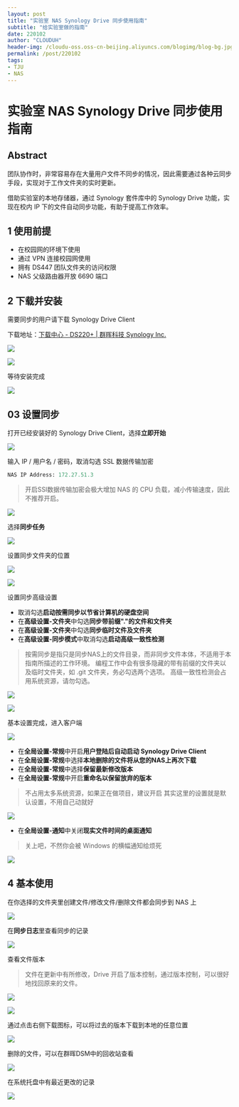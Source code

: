 ```yaml
---
layout: post
title: "实验室 NAS Synology Drive 同步使用指南"
subtitle: "给实验室做的指南"
date: 220102
author: "CLOUDUH"
header-img: /cloudu-oss.oss-cn-beijing.aliyuncs.com/blogimg/blog-bg.jpg
permalink: /post/220102
tags:
- TJU
- NAS
---
```


# 实验室 NAS Synology Drive 同步使用指南

## Abstract

团队协作时，非常容易存在大量用户文件不同步的情况，因此需要通过各种云同步手段，实现对于工作文件夹的实时更新。

借助实验室的本地存储器，通过 Synology 套件库中的 Synology Drive 功能，实现在校内 IP 下的文件自动同步功能，有助于提高工作效率。

## 1 使用前提

- 在校园网的环境下使用
- 通过 VPN 连接校园网使用
- 拥有 DS447 团队文件夹的访问权限
- NAS 父级路由器开放 6690 端口

## 2 下载并安装

需要同步的用户请下载 Synology Drive Client

下载地址：[下载中心 - DS220+ | 群晖科技 Synology Inc.](https://www.synology.cn/zh-cn/support/download/DS220+?version=7.0#utilities)

![](../attachment/Pasted%20image%2020220102165511.png)

![](../attachment/Pasted%20image%2020220102165634.png)

等待安装完成

![](../attachment/Pasted%20image%2020220102165830.png)


## 03 设置同步

打开已经安装好的 Synology Drive Client，选择**立即开始**

![](../attachment/Pasted%20image%2020220102165944.png)

输入 IP / 用户名 / 密码，取消勾选 SSL 数据传输加密

```Python
NAS IP Address: 172.27.51.3
```

> 开启SSl数据传输加密会极大增加 NAS 的 CPU 负载，减小传输速度，因此不推荐开启。

![](../attachment/Pasted%20image%2020220102170612.png)

选择**同步任务**

![](../attachment/Pasted%20image%2020220102170755.png)

设置同步文件夹的位置

![](../attachment/Pasted%20image%2020220102171244.png)

![](../attachment/Pasted%20image%2020220102171510.png)

设置同步高级设置

- 取消勾选**启动按需同步以节省计算机的硬盘空间**
- 在**高级设置-文件夹**中勾选**同步带前缀"."的文件和文件夹**
- 在**高级设置-文件夹**中勾选**同步临时文件及文件夹**
- 在**高级设置-同步模式**中取消勾选**启动高级一致性检测**

> 按需同步是指只是同步NAS上的文件目录，而非同步文件本体，不适用于本指南所描述的工作环境。
> 编程工作中会有很多隐藏的带有前缀的文件夹以及临时文件夹，如 .git 文件夹，务必勾选两个选项。
> 高级一致性检测会占用系统资源，请勿勾选。

![](../attachment/Pasted%20image%2020220102172233.png)

![](../attachment/Pasted%20image%2020220102172350.png)

基本设置完成，进入客户端

![](../attachment/Pasted%20image%2020220102172752.png)

- 在**全局设置-常规**中开启**用户登陆后自动启动 Synology Drive Client**
- 在**全局设置-常规**中选择**本地删除的文件将从您的NAS上再次下载**
- 在**全局设置-常规**中选择**保留最新修改版本**
- 在**全局设置-常规**中开启**重命名以保留放弃的版本**

> 不占用太多系统资源，如果正在做项目，建议开启
> 其实这里的设置就是默认设置，不用自己动就好

![](../attachment/Pasted%20image%2020220102173425.png)

- 在**全局设置-通知**中关闭**现实文件时间的桌面通知**

> 关上吧，不然你会被 Windows 的横幅通知给烦死

![](../attachment/Pasted%20image%2020220102173358.png)

## 4 基本使用

在你选择的文件夹里创建文件/修改文件/删除文件都会同步到 NAS 上

![](../attachment/Pasted%20image%2020220102174028.png)

在**同步日志**里查看同步的记录

![](../attachment/Pasted%20image%2020220102172919.png)

查看文件版本

> 文件在更新中有所修改，Drive 开启了版本控制，通过版本控制，可以很好地找回原来的文件。

![](../attachment/Pasted%20image%2020220102174543.png)

![](../attachment/Pasted%20image%2020220102174730.png)

通过点击右侧下载图标，可以将过去的版本下载到本地的任意位置

![](../attachment/Pasted%20image%2020220102174905.png)

删除的文件，可以在群晖DSM中的回收站查看

![](../attachment/Pasted%20image%2020220102175604.png)

在系统托盘中有最近更改的记录

![](../attachment/Pasted%20image%2020220102175658.png)

